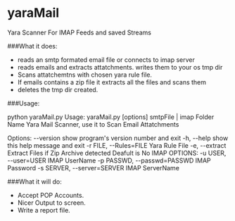 yaraMail
========

Yara Scanner For IMAP Feeds and saved Streams

###What it does:
- reads an smtp formated email file or connects to imap server
- reads emails and extracts attatchments. writes them to your os tmp dir
- Scans attatchemtns with chosen yara rule file.
- If emails contains a zip file it extracts all the files and scans them
- deletes the tmp dir created.

###Usage:

python yaraMail.py
Usage: yaraMail.py [options] smtpFile | imap Folder Name
Yara Mail Scanner, use it to Scan Email Attatchments

Options:
--version
		show program's version number and exit
-h, --help
		show this help message and exit
-r FILE, --Rules=FILE
		Yara Rule File
-e, --extract
		Extract Files if Zip Archive detected Deafult is No
IMAP OPTIONS:
-u USER, --user=USER
		IMAP UserName
-p PASSWD, --passwd=PASSWD
		IMAP Password
-s SERVER, --server=SERVER
		IMAP ServerName

###What it will do:

- Accept POP Accounts.
- Nicer Output to screen.
- Write a report file. 


